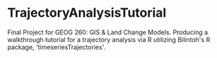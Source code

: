 # TrajectoryAnalysisTutorial
Final Project for GEOG 260: GIS &amp; Land Change Models. Producing a walkthrough tutorial for a trajectory analysis via R utilizing Bilintoh's R package, 'timeseriesTrajectories'.
